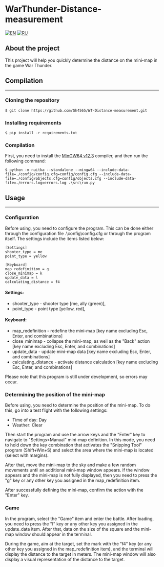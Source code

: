 
# 
# WarThunder-Distance-measurement

[![EN](https://img.shields.io/badge/lang-EN-blue.svg)](docs/en.md)
[![RU](https://img.shields.io/badge/lang-RU-red.svg)](docs/ru.md)

## About the project
This project will help you quickly determine the distance on the mini-map in the game War Thunder.

## Compilation
___

### Cloning the repository
```shell
$ git clone https://github.com/Sh4565/WT-Distance-measurement.git
```

### Installing requirements
```shell
$ pip install -r requirements.txt
```

### Compilation
First, you need to install the [MinGW64 v12.3](https://objects.githubusercontent.com/github-production-release-asset-2e65be/220996547/86825ef3-e192-47cb-a35b-6534c686ac07?X-Amz-Algorithm=AWS4-HMAC-SHA256&X-Amz-Credential=releaseassetproduction%2F20240803%2Fus-east-1%2Fs3%2Faws4_request&X-Amz-Date=20240803T124102Z&X-Amz-Expires=300&X-Amz-Signature=27bcd64354dac92c70216813768d49896ab4dd45b5a1daa4c3e694120fcdae69&X-Amz-SignedHeaders=host&actor_id=77664190&key_id=0&repo_id=220996547&response-content-disposition=attachment%3B%20filename%3Dwinlibs-x86_64-posix-seh-gcc-12.3.0-llvm-16.0.4-mingw-w64ucrt-11.0.0-r1.7z&response-content-type=application%2Foctet-stream)
compiler, and then run the following command:

```shell
$ python -m nuitka --standalone --mingw64 --include-data-file=./config/config.cfg=config/config.cfg --include-data-file=./config/objects.cfg=config/objects.cfg --include-data-file=./errors.log=errors.log .\src\run.py
```

## Usage
___

### Configuration
Before using, you need to configure the program. This can be done either through the configuration file .\config\config.cfg or through the program itself.
The settings include the items listed below:
```commandline
[Settings]
shooter_type = me
point_type = yellow

[Keyboard]
map_redefinition = g
close_minimap = k
update_data = l
calculating_distance = f4
```

#### Settings:
- shooter_type - shooter type [me, ally (green)],
- point_type - point type [yellow, red],
#### Keyboard:
- map_redefinition - redefine the mini-map [key name excluding Esc, Enter, and combinations]
- close_minimap - collapse the mini-map, as well as the "Back" action [key name excluding Esc, Enter, and combinations]
- update_data - update mini-map data [key name excluding Esc, Enter, and combinations]
- calculating_distance - activate distance calculation [key name excluding Esc, Enter, and combinations]

Please note that this program is still under development, so errors may occur.

### Determining the position of the mini-map
Before using, you need to determine the position of the mini-map.
To do this, go into a test flight with the following settings:
- Time of day: Day
- Weather: Clear

Then start the program and use the arrow keys and the "Enter" key to navigate to "Settings>Manual" mini-map definition.
In this mode, you need to hold down the key combination that activates the "Snipping Tool" program (Shift+Win+S) and select the area where the mini-map is located (select with margins).

After that, move the mini-map to the sky and make a few random movements until an additional mini-map window appears.
If the window appears and the mini-map is not fully displayed, then you need to press the "g" key or any other key you assigned in the map_redefinition item.

After successfully defining the mini-map, confirm the action with the "Enter" key.

### Game
In the program, select the "Game" item and enter the battle.
After loading, you need to press the "l" key or any other key you assigned in the update_data item.
After that, data on the size of the square and the mini-map window should appear in the terminal.

During the game, aim at the target, set the mark with the "f4" key (or any other key you assigned in the map_redefinition item),
and the terminal will display the distance to the target in meters. The mini-map window will also display a visual representation of the distance to the target.
